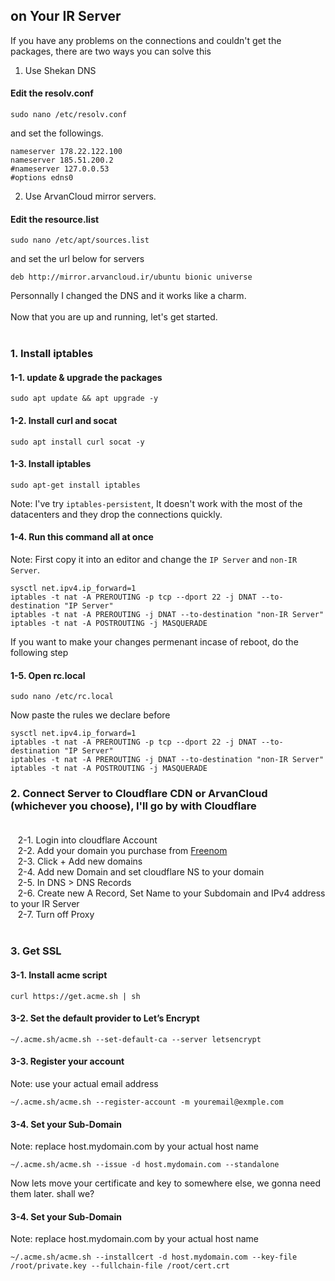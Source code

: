 ## on Your IR Server</br>

If you have any problems on the connections and couldn't get the packages, there are two ways you can solve this</br>
1. Use Shekan DNS  </br>
#### Edit the resolv.conf  </br>
```shell script
sudo nano /etc/resolv.conf
``` 
and set the followings.
```shell script
nameserver 178.22.122.100
nameserver 185.51.200.2
#nameserver 127.0.0.53
#options edns0
``` 
2. Use ArvanCloud mirror servers.  </br>
#### Edit the resource.list  </br>
```shell script
sudo nano /etc/apt/sources.list
``` 
and set the url below for servers
```shell script
deb http://mirror.arvancloud.ir/ubuntu bionic universe
``` 
Personnally I changed the DNS and it works like a charm.</br></br>
Now that you are up and running, let's get started.</br></br>
### 1. Install iptables </br>
#### 1-1. update & upgrade the packages </br>
```shell script
sudo apt update && apt upgrade -y
``` 
#### 1-2. Install curl and socat </br>
```shell script
sudo apt install curl socat -y
``` 
#### 1-3. Install iptables </br>
```shell script
sudo apt-get install iptables
``` 
Note: I've try `iptables-persistent`, It doesn't work with the most of the datacenters and they drop the connections quickly.</br>

#### 1-4. Run this command all at once </br>
Note: First copy it into an editor and change the `IP Server` and `non-IR Server`.</br>
```shell script
sysctl net.ipv4.ip_forward=1
iptables -t nat -A PREROUTING -p tcp --dport 22 -j DNAT --to-destination "IP Server"
iptables -t nat -A PREROUTING -j DNAT --to-destination "non-IR Server"
iptables -t nat -A POSTROUTING -j MASQUERADE
```
If you want to make your changes permenant incase of reboot, do the following step
#### 1-5. Open rc.local </br>
```shell script
sudo nano /etc/rc.local
```
Now paste the rules we declare before</br>
```shell script
sysctl net.ipv4.ip_forward=1
iptables -t nat -A PREROUTING -p tcp --dport 22 -j DNAT --to-destination "IP Server"
iptables -t nat -A PREROUTING -j DNAT --to-destination "non-IR Server"
iptables -t nat -A POSTROUTING -j MASQUERADE
```

### 2. Connect Server to Cloudflare CDN or ArvanCloud (whichever you choose), I'll go by with Cloudflare</br></br>
&nbsp;&nbsp; 2-1. Login into cloudflare Account</br>
&nbsp;&nbsp; 2-2. Add your domain you purchase from [Freenom](https://www.freenom.com/en/index.html?lang=en)</br>
&nbsp;&nbsp; 2-3. Click + Add new domains</br>
&nbsp;&nbsp; 2-4. Add new Domain and set cloudflare NS to your domain</br>
&nbsp;&nbsp; 2-5. In DNS > DNS Records</br>
&nbsp;&nbsp; 2-6. Create new A Record, Set Name to your Subdomain and IPv4 address to your IR Server</br>
&nbsp;&nbsp; 2-7. Turn off Proxy </br></br>
### 3. Get SSL

#### 3-1. Install acme script </br>
```shell script
curl https://get.acme.sh | sh
``` 
#### 3-2. Set the default provider to Let’s Encrypt </br>
```shell script
~/.acme.sh/acme.sh --set-default-ca --server letsencrypt
``` 
#### 3-3. Register your account </br>
Note: use your actual email address
```shell script
~/.acme.sh/acme.sh --register-account -m youremail@exmple.com
``` 
#### 3-4. Set your Sub-Domain </br>
Note: replace host.mydomain.com by your actual host name
```shell script
~/.acme.sh/acme.sh --issue -d host.mydomain.com --standalone
``` 
Now lets move your certificate and key to somewhere else, we gonna need them later. shall we?</br>
#### 3-4. Set your Sub-Domain </br>
Note: replace host.mydomain.com by your actual host name
```shell script
~/.acme.sh/acme.sh --installcert -d host.mydomain.com --key-file /root/private.key --fullchain-file /root/cert.crt
``` 
